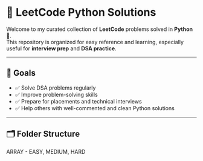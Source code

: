 # 📘 LeetCode Python Solutions

Welcome to my curated collection of **LeetCode** problems solved in **Python** 🐍.  
This repository is organized for easy reference and learning, especially useful for **interview prep** and **DSA practice**.

---

## 🚀 Goals

- ✅ Solve DSA problems regularly
- ✅ Improve problem-solving skills
- ✅ Prepare for placements and technical interviews
- ✅ Help others with well-commented and clean Python solutions

---

## 🗂️ Folder Structure
ARRAY - EASY,
        MEDIUM,
        HARD

